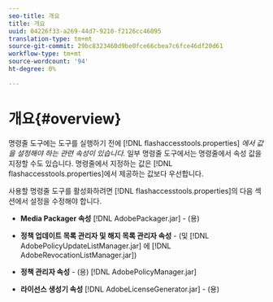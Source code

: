 ```yaml
---
seo-title: 개요
title: 개요
uuid: 04226f33-a269-44d7-9210-f2126cc46095
translation-type: tm+mt
source-git-commit: 29bc8323460d9be0fce66cbea7c6fce46df20d61
workflow-type: tm+mt
source-wordcount: '94'
ht-degree: 0%

---
```



# 개요{#overview}

명령줄 도구에는 도구를 실행하기 전에 [!DNL flashaccesstools.properties] *에서 값을 설정해야 하는 관련 속성이 있습니다.* 일부 명령줄 도구에서는 명령줄에서 속성 값을 지정할 수도 있습니다. 명령줄에서 지정하는 값은 [!DNL flashaccesstools.properties]에서 제공하는 값보다 우선합니다.

사용할 명령줄 도구를 활성화하려면 [!DNL flashaccesstools.properties]의 다음 섹션에서 설정을 수정해야 합니다.

* **Media Packager 속성**   [!DNL AdobePackager.jar] - (용)

* **정책 업데이트 목록 관리자 및 해지 목록 관리자 속성**  - (및 [!DNL AdobePolicyUpdateListManager.jar] 에  [!DNL AdobeRevocationListManager.jar])

* **정책 관리자 속성**  - (용)  [!DNL AdobePolicyManager.jar]

* **라이선스 생성기 속성**   [!DNL AdobeLicenseGenerator.jar] - (용)

